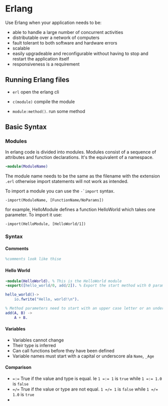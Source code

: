 # Erlang

Use Erlang when your application needs to be:

- able to handle a large number of concurrent activities
- distributable over a network of computers
- fault tolerant to both software and hardware errors
- scalable
- easily upgradeable and reconfigurable without having to stop and restart the application itself
- responsiveness is a requirement 



## Running Erlang files

- ```erl``` open the erlang cli

- ```c(module)``` compile the module

- ```module:method()```. run some method

  

## Basic Syntax



### Modules

In erlang code is divided into modules. Modules consist of a sequence of attributes and function declarations. It's the equivalent of a namespace.

```erlang
-module(ModuleName)
```

The module name needs to be the same as the filename with the extension ```.erl``` otherwise import statements will not work as intended.

To import a module you can use the ```-`import``` syntax.

```-import(ModuleName, [FunctionName/NoParams])```

for example, HelloModule defines a function HelloWorld which takes one parameter. To import it use:

```-import(HelloModule, [HelloWorld/1])```

### Syntax

#### Comments

```erlang
%comments look like thise
```



#### Hello World

```erlang
-module(HelloWorld). % This is the HelloWorld module
-export([hello_world/0, add/2]). % Export the start method with 0 parameters

hello_world()->
	io.fwrite("Hello, world!\n").

% Method parameters need to start with an upper case letter or an underscore.
add(A, B) ->
    A + B.

```



#### Variables

- Variables cannot change
- Their type is inferred
- Can call functions before they have been defined
- Variable names must start with a capital or underscore ala ```Name```, ```_Age```



#### Comparison

- ```=:=``` True if the value and type is equal. Ie ```1 =:= 1``` is ```true``` while ```1 =:= 1.0``` is ```false```
- ```=/=``` True if the value or type are not equal. ```1 =/= 1``` is ```false``` while ```1 =/= 1.0``` is ```true```
- 

